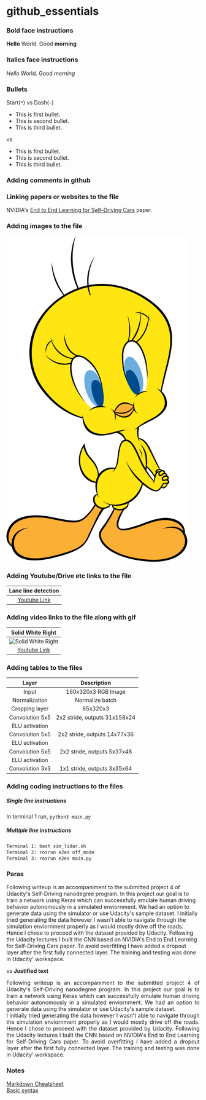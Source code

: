 # github_essentials
### Bold face instructions
**Hello** World. Good __morning__

### Italics face instructions
*Hello* World. Good _morning_

### Bullets
Start(`*`) vs Dash(`-`)
* This is first bullet.
* This is second bullet.
* This is third bullet.

vs 

- This is first bullet.
- This is second bullet.
- This is third bullet.
  
### Adding comments in github
<!---MARKDOWN CHEATSHEET - https://github.com/adam-p/markdown-here/wiki/Markdown-Cheatsheet--->

### Linking papers or websites to the file
 NVIDIA's [End to End Learning for Self-Driving Cars](https://arxiv.org/pdf/1604.07316v1) paper.
### Adding images to the file 
![img](./images/Tweety.svg)

### Adding Youtube/Drive etc links to the file
|Lane line detection|
|:------------:|
|[Youtube Link](https://youtu.be/1WB2iHLmNtk)|

### Adding video links to the file along with gif
|Solid White Right|
|:------------:|
|![Solid White Right](./images/solidWhiteRight.gif) |
|[Youtube Link](https://youtu.be/1WB2iHLmNtk)|

### Adding tables to the files
| Layer         		| Description    	        					|
|:---------------------:|:---------------------------------------------:|
| Input         		| 160x320x3 RGB Image                 	   		|
| Normalization     		| Normalize batch	                            |
| Cropping layer		| 65x320x3
| Convolution 5x5   | 2x2 stride, outputs 31x158x24 	|
| ELU activation		|												|
| Convolution 5x5	  | 2x2 stride, outputs 14x77x36   |
| ELU activation    |                                               |
| Convolution 5x5	  | 2x2 stride, outputs 5x37x48    |
| ELU activation    |                                               |
| Convolution 3x3	  | 1x1 stride, outputs 3x35x64    |

### Adding coding instructions to the files
##### Single line instructions
In terminal 1 run,
`python3 main.py`

##### Multiple line instructions
```
Terminal 1: bash sim_lidar.sh
Terminal 2: rosrun e2es off_mode
Terminal 3: rosrun e2es main.py
```
### Paras

<p/>
Following writeup is an accompaniment to the submitted project 4 of Udacity's Self-Driving nanodegree program. In this project our goal is to train a network using Keras which can successfully emulate human driving behavior autonomously in a simulated enviornment. We had an option to generate data using the simulator or use Udacity's sample dataset. I initially tried generating the data however I wasn't able to navigate through the simulation enviornment properly as I would mostly drive off the roads. Hence I chose to proceed with the dataset provided by Udacity. Following the Udacity lectures I built the CNN based on NVIDIA's End to End Learning for Self-Driving Cars paper. To avoid overfitting I have added a dropout layer after the first fully connected layer. The training and testing was done in Udacity' workspace.<p/>

vs **Justified text** 

<p align="justify"> Following writeup is an accompaniment to the submitted project 4 of Udacity's Self-Driving nanodegree program. In this project our goal is to train a network using Keras which can successfully emulate human driving behavior autonomously in a simulated enviornment. We had an option to generate data using the simulator or use Udacity's sample dataset. <br/>I initially tried generating the data however I wasn't able to navigate through the simulation enviornment properly as I would mostly drive off the roads. Hence I chose to proceed with the dataset provided by Udacity. Following the Udacity lectures I built the CNN based on NVIDIA's End to End Learning for Self-Driving Cars paper. To avoid overfitting I have added a dropout layer after the first fully connected layer. The training and testing was done in Udacity' workspace. </p>

### Notes
[Markdown Cheatsheet](https://github.com/adam-p/markdown-here/wiki/Markdown-Cheatsheet) <br/>
[Basic syntax](https://www.markdownguide.org/basic-syntax/)

